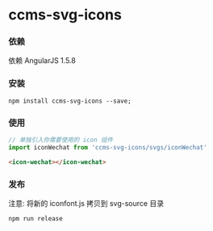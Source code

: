 # ccms-svg-icons

### 依赖
依赖 AngularJS 1.5.8

### 安装

```
npm install ccms-svg-icons --save;
```

### 使用

```js
// 单独引入你需要使用的 icon 组件
import iconWechat from 'ccms-svg-icons/svgs/iconWechat'
```

```html
<icon-wechat></icon-wechat>
```

### 发布

注意: 将新的 iconfont.js 拷贝到 svg-source 目录
```
npm run release
```